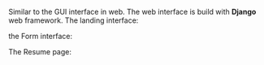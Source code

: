 Similar to the GUI interface in web. The web interface is build with **Django** web framework.
The landing interface:

the Form interface:

The Resume page:

